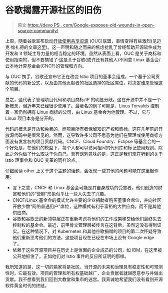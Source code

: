 # 谷歌揭露开源社区的旧伤

> 原文:[https://devo PS . com/Google-exposes-old-wounds-in-open-source-community/](https://devops.com/google-exposes-old-wounds-in-open-source-community/)

上周，随着谷歌宣布启动[开放使用共享资源](https://opensource.googleblog.com/2020/07/announcing-new-kind-of-open-source.html) (OUC)联盟，事情变得有些激烈(见迈克·维扎德的文章[这里](https://devops.com/devops-deeper-dive-google-roils-open-source-community/))。这一声明和随之而来的焦虑扰乱了曾经帮助开源软件成为开发和 it 领域主导力量的相当稳定的环境。虽然从表面上看，OUC 是关于商标和使用指南的，但不要搞错了:这是关于谷歌(或许还有其他人)不同意 Linux 基金会/云本地计算基金会(CNCF)的管理和方向。

与 OUC 携手，谷歌还宣布它正在改变 Istio 项目的董事会组成。一个基于公司贡献的代码的新公式，以及由其他贡献者的社区选择的社区席位，将决定谁来管理这个项目。

总之，这代表了管理项目代码和项目商标/IP 的明显分歧。这在开源中并不是一个新概念，但近年来已经很少使用了。最著名的例子可能是，Linus Torvalds 控制着一家仍然拥有 Linux 商标的公司，由 Linux 基金会为他管理。不过，它与 Linux 项目本身是分开的。

代码的概念是开放和免费的，而项目所有者保留知识产权和商标，这在几年前的开放源代码中是很常见的。然而，这导致许多公司不愿意为他们在管理或使用商标方面没有发言权的项目贡献代码。CNCF、Cloud Foundry、Eclipse 等基金会的一个好处是，在他们的模型下，每个人都可以访问相同的代码库和标记使用规则。除此之外你做了什么取决于你自己。具有讽刺意味的是，这正是我们现在听到的关于 Istio 理事会和 OUC 变革的同样论点。

仔细阅读 other 上关于这个主题的话题，会发现一些其他的问题可能在这里起作用:

*   言下之意，CNCF 和 Linux 基金会可能是其自身成功的受害者。他们创造的财富和他们的“营销”形象似乎让一些人失去了兴趣。
*   CNCF/Linux 基金会的模式允许主要的企业捐助者购买董事会席位，并向社区开放少数“网络普通用户”席位，这种模式有利于富裕的大供应商，而不是其他供应商。
*   谷歌和谷歌云的新领导层正在重新考虑将他们的工作成果移交给他们最终失去控制权的基金会。最近，前甲骨文管理层被传言在这背后，虽然这没有得到证实。在这种情况下，对 Kubernetes 和其他谷歌捐赠的项目的第二次怀疑导致他们重新思考他们的方法，这些项目现在已经在市场上没有 Google edge 了。
*   依赖于这些开源项目并在历史上是体面的企业成员的公司，如 IBM，在这里被公开地抓住了，正如他们对 Istio 事件的反应所证明的那样。

我所知道的是，这一切的输家将是社区。当开源的未来和治理具有稳定性和可预测性时，它最有效。项目的管理和所有权基础越广，企业贡献者就越愿意参与并做出贡献。我不想看到我们回到大教堂和集市的迷宫。我真诚地希望我们没有看到开源软件黄金时代的终结。